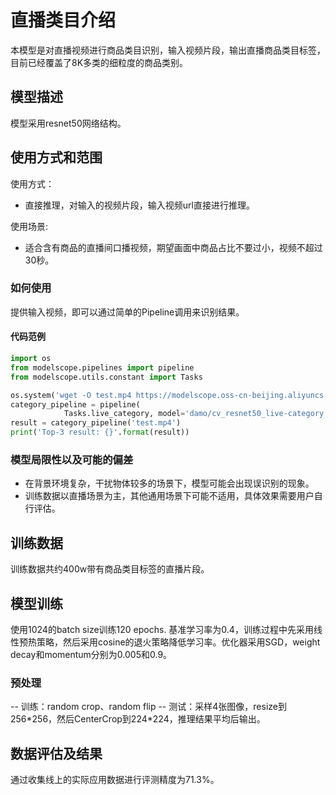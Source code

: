 
# 直播类目介绍

本模型是对直播视频进行商品类目识别，输入视频片段，输出直播商品类目标签，目前已经覆盖了8K多类的细粒度的商品类别。

## 模型描述
模型采用resnet50网络结构。

## 使用方式和范围

使用方式：
- 直接推理，对输入的视频片段，输入视频url直接进行推理。

使用场景:
- 适合含有商品的直播间口播视频，期望画面中商品占比不要过小，视频不超过30秒。

### 如何使用

提供输入视频，即可以通过简单的Pipeline调用来识别结果。

#### 代码范例

```python
import os
from modelscope.pipelines import pipeline
from modelscope.utils.constant import Tasks

os.system('wget -O test.mp4 https://modelscope.oss-cn-beijing.aliyuncs.com/test/videos/live_category_test_video.mp4')
category_pipeline = pipeline(
            Tasks.live_category, model='damo/cv_resnet50_live-category')
result = category_pipeline('test.mp4')
print('Top-3 result: {}'.format(result))
```

### 模型局限性以及可能的偏差

- 在背景环境复杂，干扰物体较多的场景下，模型可能会出现误识别的现象。
- 训练数据以直播场景为主，其他通用场景下可能不适用，具体效果需要用户自行评估。


## 训练数据
训练数据共约400w带有商品类目标签的直播片段。

## 模型训练
使用1024的batch size训练120 epochs. 基准学习率为0.4，训练过程中先采用线性预热策略，然后采用cosine的退火策略降低学习率。优化器采用SGD，weight decay和momentum分别为0.005和0.9。

### 预处理
-- 训练：random crop、random flip
-- 测试：采样4张图像，resize到256\*256，然后CenterCrop到224\*224，推理结果平均后输出。

## 数据评估及结果
通过收集线上的实际应用数据进行评测精度为71.3%。
